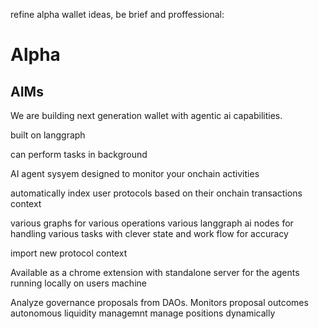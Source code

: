 refine alpha wallet ideas, be brief and proffessional:

# Alpha

## AIMs

We are building next generation wallet with agentic ai capabilities.

built on langgraph

can perform tasks in background

AI agent sysyem designed to monitor your onchain activities

automatically index user protocols based on their onchain transactions context

various graphs for various operations
various langgraph ai nodes for handling various tasks
with clever state and work flow for accuracy

import new protocol context

Available as a chrome extension with standalone server for the agents running locally on users machine

Analyze governance proposals from DAOs.
Monitors proposal outcomes
autonomous liquidity managemnt
manage positions dynamically


